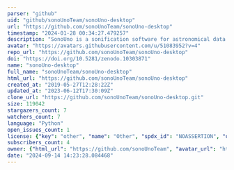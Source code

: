```yaml
---
parser: "github"
uid: "github/sonoUnoTeam/sonoUno-desktop"
url: "https://github.com/sonoUnoTeam/sonoUno-desktop"
timestamp: "2024-01-28 00:34:27.479257"
description: "SonoUno is a sonification software for astronomical data presented on a table (txt or csv files). The software is being developed based on the study of other software, standards of accessibility like the ISO 9241-171:2008 (Guidance on software accessibility) and theoretical framework based on literature review and end user tests."
avatar: "https://avatars.githubusercontent.com/u/51083952?v=4"
repo_url: "https://github.com/sonoUnoTeam/sonoUno-desktop"
doi: "https://doi.org/10.5281/zenodo.10303871"
name: "sonoUno-desktop"
full_name: "sonoUnoTeam/sonoUno-desktop"
html_url: "https://github.com/sonoUnoTeam/sonoUno-desktop"
created_at: "2019-05-27T12:28:22Z"
updated_at: "2023-06-12T17:30:09Z"
clone_url: "https://github.com/sonoUnoTeam/sonoUno-desktop.git"
size: 119042
stargazers_count: 7
watchers_count: 7
language: "Python"
open_issues_count: 1
license: {"key": "other", "name": "Other", "spdx_id": "NOASSERTION", "url": null, "node_id": "MDc6TGljZW5zZTA="}
subscribers_count: 4
owner: {"html_url": "https://github.com/sonoUnoTeam", "avatar_url": "https://avatars.githubusercontent.com/u/51083952?v=4", "login": "sonoUnoTeam", "type": "Organization"}
date: "2024-09-14 14:23:28.084468"
---
```

